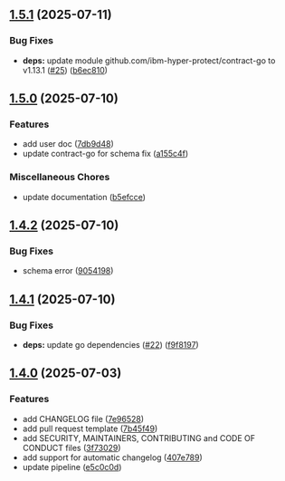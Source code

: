 ## [1.5.1](https://github.com/ibm-hyper-protect/contract-cli/compare/v1.5.0...v1.5.1) (2025-07-11)

### Bug Fixes

* **deps:** update module github.com/ibm-hyper-protect/contract-go to v1.13.1 ([#25](https://github.com/ibm-hyper-protect/contract-cli/issues/25)) ([b6ec810](https://github.com/ibm-hyper-protect/contract-cli/commit/b6ec81090e2680f3a1c75975b5035e1a31a9c3dc))

## [1.5.0](https://github.com/ibm-hyper-protect/contract-cli/compare/v1.4.2...v1.5.0) (2025-07-10)

### Features

* add user doc ([7db9d48](https://github.com/ibm-hyper-protect/contract-cli/commit/7db9d485611369cc563808a6bc7ed0ea8e421ece))
* update contract-go for schema fix ([a155c4f](https://github.com/ibm-hyper-protect/contract-cli/commit/a155c4f6b10f55512bc49e555000b172210fc3d3))

### Miscellaneous Chores

* update documentation ([b5efcce](https://github.com/ibm-hyper-protect/contract-cli/commit/b5efcce714c4251e11f9313eb055f86bd4e6c6c6))

## [1.4.2](https://github.com/ibm-hyper-protect/contract-cli/compare/v1.4.1...v1.4.2) (2025-07-10)

### Bug Fixes

* schema error ([9054198](https://github.com/ibm-hyper-protect/contract-cli/commit/9054198447f186048063514fd3e3c6d3b5eb8b41))

## [1.4.1](https://github.com/ibm-hyper-protect/contract-cli/compare/v1.4.0...v1.4.1) (2025-07-10)

### Bug Fixes

* **deps:** update go dependencies ([#22](https://github.com/ibm-hyper-protect/contract-cli/issues/22)) ([f9f8197](https://github.com/ibm-hyper-protect/contract-cli/commit/f9f81976cb7d52301ac94421f73742cf26768794))

## [1.4.0](https://github.com/ibm-hyper-protect/contract-cli/compare/v1.3.8...v1.4.0) (2025-07-03)

### Features

* add CHANGELOG file ([7e96528](https://github.com/ibm-hyper-protect/contract-cli/commit/7e96528157ef2112daf370e4eaf9733243b86377))
* add pull request template ([7b45f49](https://github.com/ibm-hyper-protect/contract-cli/commit/7b45f49af08b9cbc14bcb9efdc0fdfed3819cf0e))
* add SECURITY, MAINTAINERS, CONTRIBUTING and CODE OF CONDUCT files ([3f73029](https://github.com/ibm-hyper-protect/contract-cli/commit/3f73029665f440bb8fc8db1a4883409995cb62d8))
* add support for automatic changelog ([407e789](https://github.com/ibm-hyper-protect/contract-cli/commit/407e78949ec61909c3f4f40d8dfd77d879706df6))
* update pipeline ([e5c0c0d](https://github.com/ibm-hyper-protect/contract-cli/commit/e5c0c0d7c4eb2a15943a987638fddadf027a94a5))
